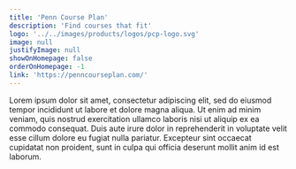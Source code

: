 ```yaml
---
title: 'Penn Course Plan'
description: 'Find courses that fit'
logo: '../../images/products/logos/pcp-logo.svg'
image: null
justifyImage: null
showOnHomepage: false
orderOnHomepage: -1
link: 'https://penncourseplan.com/'
---
```


Lorem ipsum dolor sit amet, consectetur adipiscing elit, sed do eiusmod tempor incididunt ut labore et dolore magna aliqua. Ut enim ad minim veniam, quis nostrud exercitation ullamco laboris nisi ut aliquip ex ea commodo consequat. Duis aute irure dolor in reprehenderit in voluptate velit esse cillum dolore eu fugiat nulla pariatur. Excepteur sint occaecat cupidatat non proident, sunt in culpa qui officia deserunt mollit anim id est laborum.
